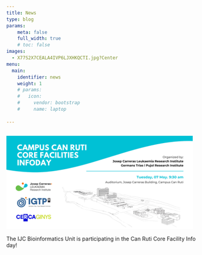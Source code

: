 ```yaml
---
title: News
type: blog
params:
    meta: false
    full_width: true 
    # toc: false
images:
  - X77S2X7CEALA4IVP6LJXHKQCTI.jpg?Center
menu:
  main:
    identifier: news
    weight: 1
    # params:
    #   icon:
    #     vendor: bootstrap
    #     name: laptop

---
```


<div class="ijc_bit_card" onclick="window.open('https://www.carrerasresearch.org/en/events/campus-can-ruti-core-facilities-infoday')" >
<div style="float: left;margin-right: 1em;">


  ![Infoday](infoday.png?height=225)
  

</div>

The IJC Bioinformatics Unit is participating in the Can Ruti Core Facility Info day!

</div>


